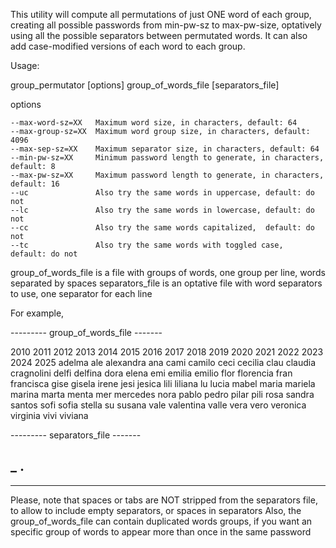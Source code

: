  This utility will compute all permutations of just ONE word of each group, creating
all possible passwords from min-pw-sz to max-pw-size, optatively using all the possible
separators between permutated words.
 It can also add case-modified versions of each word to each group.

Usage:

group_permutator [options] group_of_words_file [separators_file]

options

	--max-word-sz=XX   Maximum word size, in characters, default: 64
	--max-group-sz=XX  Maximum word group size, in characters, default: 4096
	--max-sep-sz=XX    Maximum separator size, in characters, default: 64
	--min-pw-sz=XX     Minimum password length to generate, in characters, default: 8
	--max-pw-sz=XX     Maximum password length to generate, in characters, default: 16
	--uc               Also try the same words in uppercase, default: do not
	--lc               Also try the same words in lowercase, default: do not
	--cc               Also try the same words capitalized,  default: do not
	--tc               Also try the same words with toggled case,  default: do not
	
group_of_words_file is a file with groups of words, one group per line, words separated by spaces
separators_file     is an optative file with word separators to use, one separator for each line
	
For example,

--------- group_of_words_file -------

2010 2011 2012 2013 2014 2015 2016 2017 2018 2019 2020 2021 2022 2023 2024 2025
adelma
ale alexandra
ana
cami camilo
ceci cecilia
clau claudia
cragnolini
delfi delfina
dora
elena
emi emilia emilio
flor florencia
fran francisca
gise gisela
irene
jesi jesica
lili liliana
lu lucia
mabel
maria
mariela
marina
marta
menta
mer mercedes
nora
pablo
pedro
pilar pili
rosa
sandra
santos
sofi sofia
stella
su susana
vale valentina
valle
vera
vero veronica
virginia
vivi viviana

--------- separators_file -------


_
.
-

---------------------------------

Please, note that spaces or tabs are NOT stripped from the separators file, to allow 
to include empty separators, or spaces in separators
Also, the group_of_words_file can contain duplicated words groups, if you want an specific 
group of words to appear more than once in the same password
